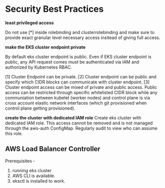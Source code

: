# Security Best Practices

**least privileged access**

Do not use [*] inside rolebinding and clusterrolebinding and make sure to provide exact granular level necessary access insitead of giving full access.

**make the EKS cluster endpoint private**

By default eks cluster endpoint is public. Even if EKS cluster endpoint is public, any API request comes must be authenticated via IAM and authorized by Kubernetes RBAC. 

[1] Cluster Endpoint can be private.
[2] Cluster endpoint can be public and specify which CIDR blocks can communicate with cluster endpoint. 
[3] Cluster endpoint access can be mixed of private and public access. Public access can be restricted through specific whitelisted CIDR block while any communiation between kubelet (worker nodes) and control plane is via cross account elastic network interfaces (which git provisioned when control plane getting provisioned). 

**create the cluster with dedicated IAM role**
Create eks cluster with dedicated IAM role. This access cannot be removed and is not managed through the aws-auth ConfigMap. Regularly audit to view who can assume this role. 

## AWS Load Balancer Controller

Prerequisites - 

1. running eks cluster
2. AWS CLI is available.
3. eksctl is installed to work.



